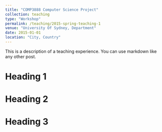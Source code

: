 ```yaml
---
title: "COMP3888 Computer Science Project"
collection: teaching
type: "Workshop"
permalink: /teaching/2015-spring-teaching-1
venue: "University Of Sydney, Department"
date: 2015-01-01
location: "City, Country"
---
```


This is a description of a teaching experience. You can use markdown like any other post.

Heading 1
======

Heading 2
======

Heading 3
======
